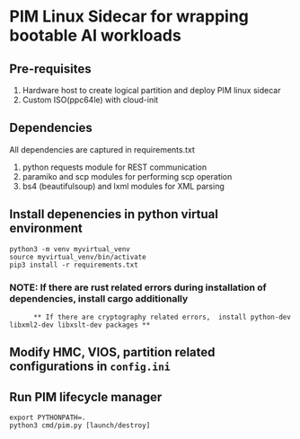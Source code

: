 # PIM Linux Sidecar for wrapping bootable AI workloads

## Pre-requisites
1. Hardware host to create logical partition and deploy PIM linux sidecar
2. Custom ISO(ppc64le) with cloud-init

## Dependencies
All dependencies are captured in requirements.txt
1. python requests module for REST communication
2. paramiko and scp modules for performing scp operation
3. bs4 (beautifulsoup) and lxml modules for XML parsing

## Install depenencies in python virtual environment

```
python3 -m venv myvirtual_venv
source myvirtual_venv/bin/activate
pip3 install -r requirements.txt
```
### NOTE: If there are rust related errors during installation of dependencies, install cargo additionally
          ** If there are cryptography related errors,  install python-dev libxml2-dev libxslt-dev packages **

## Modify HMC, VIOS, partition related configurations in `config.ini`

## Run PIM lifecycle manager

  ```
  export PYTHONPATH=.
  python3 cmd/pim.py [launch/destroy]
  ```
  